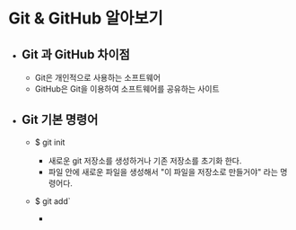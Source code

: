 # Git & GitHub 알아보기

- ## Git 과 GitHub 차이점
  - Git은 개인적으로 사용하는 소프트웨어
  - GitHub은 Git을 이용하여 소프트웨어를 공유하는 사이트
- ## Git 기본 명령어

  - $ git init

    - 새로운 git 저장소를 생성하거나 기존 저장소를 초기화 한다.
    - 파일 안에 새로운 파일을 생성해서 "이 파일을 저장소로 만들거야" 라는 명령어다.

  - $ git add`

    -
